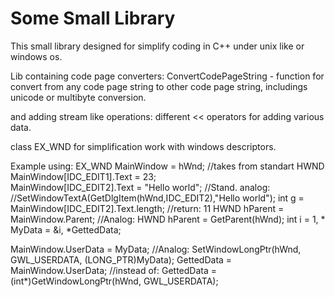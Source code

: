 # Some Small Library 

This small library designed for simplify coding in C++ under unix like or windows os.

Lib containing code page converters:
  ConvertCodePageString - function for convert from any code page string to other code page string, 
    includings unicode or multibyte conversion.

and adding stream like operations:
 different  << operators for adding various data.

class EX_WND for simplification work with windows descriptors. 

Example using:
  EX_WND MainWindow = hWnd;                   //takes from standart HWND
  MainWindow[IDC_EDIT1].Text = 23;  
  MainWindow[IDC_EDIT2].Text = "Hello world"; //Stand. analog:
                                              //SetWindowTextA(GetDlgItem(hWnd,IDC_EDIT2),"Hello world");
  int g = MainWindow[IDC_EDIT2].Text.length;  //return: 11
  HWND hParent = MainWindow.Parent;           //Analog: HWND hParent = GetParent(hWnd);
  int i = 1, * MyData = &i, *GettedData;
  
  MainWindow.UserData = MyData;               //Analog: SetWindowLongPtr(hWnd, GWL_USERDATA, (LONG_PTR)MyData);
  GettedData = MainWindow.UserData;           //instead of: GettedData =(int*)GetWindowLongPtr(hWnd, GWL_USERDATA);
  
